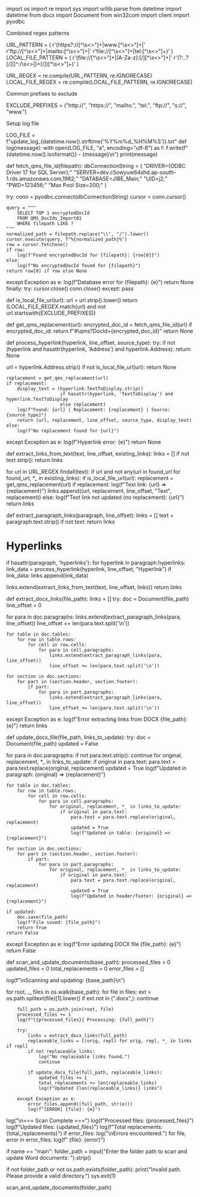 import os import re import sys import urllib.parse from datetime import datetime from docx import Document from win32com import client import pyodbc

Combined regex patterns

URL_PATTERN = ( r'(https?://[^\s<>"]+|www.[^\s<>"]+|' r'ftp://[^\s<>"]+|mailto:[^\s<>"]+|' r'file://[^\s<>"]+|tel:[^\s<>"]+)' ) LOCAL_FILE_PATTERN = ( r'(file://[^\s<>"]+|[A-Za-z]:[\/][^\s<>"]+|' r'(?:..?[\/]|[^:/\\s<>|]+[\/])[^\s<>"]+)' )

URL_REGEX = re.compile(URL_PATTERN, re.IGNORECASE) LOCAL_FILE_REGEX = re.compile(LOCAL_FILE_PATTERN, re.IGNORECASE)

Common prefixes to exclude

EXCLUDE_PREFIXES = ("http://", "https://", "mailto:", "tel:", "ftp://", "s://", "www.")

Setup log file

LOG_FILE = f"update_log_{datetime.now().strftime('%Y%m%d_%H%M%S')}.txt" def log(message): with open(LOG_FILE, "a", encoding="utf-8") as f: f.write(f"{datetime.now().isoformat()} - {message}\n") print(message)

def fetch_qms_file_id(filepath): dbConnectionString = ( "DRIVER={ODBC Driver 17 for SQL Server};" "SERVER=dev.c5owyuw64shd.ap-south-1.rds.amazonaws.com,1982;" "DATABASE=JIBE_Main;" "UID=j2;" "PWD=123456;" "Max Pool Size=200;" )

try:
    conn = pyodbc.connect(dbConnectionString)
    cursor = conn.cursor()

    query = """
        SELECT TOP 1 encryptedDocId
        FROM QMS_DocIds_Import01 
        WHERE filepath LIKE ?
    """
    normalized_path = filepath.replace("\\", "/").lower()
    cursor.execute(query, f"%{normalized_path}%")
    row = cursor.fetchone()
    if row:
        log(f"Found encryptedDocId for {filepath}: {row[0]}")
    else:
        log(f"No encryptedDocId found for {filepath}")
    return row[0] if row else None

except Exception as e:
    log(f"Database error for {filepath}: {e}")
    return None
finally:
    try:
        cursor.close()
        conn.close()
    except:
        pass

def is_local_file_url(url): url = url.strip().lower() return (LOCAL_FILE_REGEX.match(url) and not url.startswith(EXCLUDE_PREFIXES))

def get_qms_replacement(url): encrypted_doc_id = fetch_qms_file_id(url) if encrypted_doc_id: return f"#\qms?DocId={encrypted_doc_id}" return None

def process_hyperlink(hyperlink, line_offset, source_type): try: if not (hyperlink and hasattr(hyperlink, 'Address') and hyperlink.Address): return None

url = hyperlink.Address.strip()
    if not is_local_file_url(url):
        return None

    replacement = get_qms_replacement(url)
    if replacement:
        display_text = (hyperlink.TextToDisplay.strip()
                        if hasattr(hyperlink, 'TextToDisplay') and hyperlink.TextToDisplay
                        else replacement)
        log(f"Found: {url} | Replacement: {replacement} | Source: {source_type}")
        return (url, replacement, line_offset, source_type, display_text)
    else:
        log(f"No replacement found for {url}")

except Exception as e:
    log(f"Hyperlink error: {e}")
return None

def extract_links_from_text(text, line_offset, existing_links): links = [] if not text.strip(): return links

for url in URL_REGEX.findall(text):
    if url and not any(url in found_url for found_url, *_ in existing_links):
        if is_local_file_url(url):
            replacement = get_qms_replacement(url)
            if replacement:
                log(f"Text link: {url} => {replacement}")
                links.append((url, replacement, line_offset, "Text", replacement))
            else:
                log(f"Text link not updated (no replacement): {url}")
return links

def extract_paragraph_links(paragraph, line_offset): links = [] text = paragraph.text.strip() if not text: return links

# Hyperlinks
if hasattr(paragraph, 'hyperlinks'):
    for hyperlink in paragraph.hyperlinks:
        link_data = process_hyperlink(hyperlink, line_offset, "Hyperlink")
        if link_data:
            links.append(link_data)

links.extend(extract_links_from_text(text, line_offset, links))
return links

def extract_docx_links(file_path): links = [] try: doc = Document(file_path) line_offset = 0

for para in doc.paragraphs:
        links.extend(extract_paragraph_links(para, line_offset))
        line_offset += len(para.text.split('\n'))

    for table in doc.tables:
        for row in table.rows:
            for cell in row.cells:
                for para in cell.paragraphs:
                    links.extend(extract_paragraph_links(para, line_offset))
                    line_offset += len(para.text.split('\n'))

    for section in doc.sections:
        for part in (section.header, section.footer):
            if part:
                for para in part.paragraphs:
                    links.extend(extract_paragraph_links(para, line_offset))
                    line_offset += len(para.text.split('\n'))

except Exception as e:
    log(f"Error extracting links from DOCX {file_path}: {e}")
return links

def update_docx_file(file_path, links_to_update): try: doc = Document(file_path) updated = False

for para in doc.paragraphs:
        if not para.text.strip():
            continue
        for original, replacement, *_ in links_to_update:
            if original in para.text:
                para.text = para.text.replace(original, replacement)
                updated = True
                log(f"Updated in paragraph: {original} => {replacement}")

    for table in doc.tables:
        for row in table.rows:
            for cell in row.cells:
                for para in cell.paragraphs:
                    for original, replacement, *_ in links_to_update:
                        if original in para.text:
                            para.text = para.text.replace(original, replacement)
                            updated = True
                            log(f"Updated in table: {original} => {replacement}")

    for section in doc.sections:
        for part in (section.header, section.footer):
            if part:
                for para in part.paragraphs:
                    for original, replacement, *_ in links_to_update:
                        if original in para.text:
                            para.text = para.text.replace(original, replacement)
                            updated = True
                            log(f"Updated in header/footer: {original} => {replacement}")

    if updated:
        doc.save(file_path)
        log(f"File saved: {file_path}")
        return True
    return False

except Exception as e:
    log(f"Error updating DOCX file {file_path}: {e}")
    return False

def scan_and_update_documents(base_path): processed_files = 0 updated_files = 0 total_replacements = 0 error_files = []

log(f"\nScanning and updating: {base_path}\n")

for root, _, files in os.walk(base_path):
    for file in files:
        ext = os.path.splitext(file)[1].lower()
        if ext not in (".docx",):
            continue

        full_path = os.path.join(root, file)
        processed_files += 1
        log(f"[{processed_files}] Processing: {full_path}")

        try:
            links = extract_docx_links(full_path)
            replaceable_links = [(orig, repl) for orig, repl, *_ in links if repl]
            if not replaceable_links:
                log("No replaceable links found.")
                continue

            if update_docx_file(full_path, replaceable_links):
                updated_files += 1
                total_replacements += len(replaceable_links)
                log(f"Updated {len(replaceable_links)} links")

        except Exception as e:
            error_files.append((full_path, str(e)))
            log(f"[ERROR] {file}: {e}")

log("\n=== Scan Complete ===")
log(f"Processed files: {processed_files}")
log(f"Updated files: {updated_files}")
log(f"Total replacements: {total_replacements}")
if error_files:
    log("\nErrors encountered:")
    for file, error in error_files:
        log(f"  {file}: {error}")

if name == "main": folder_path = input("Enter the folder path to scan and update Word documents: ").strip()

if not folder_path or not os.path.exists(folder_path):
    print("Invalid path. Please provide a valid directory.")
    sys.exit(1)

scan_and_update_documents(folder_path)

